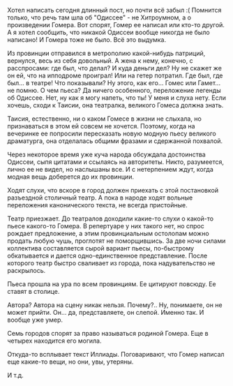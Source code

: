   Хотел написать сегодня длинный пост, но почти всё забыл :(
Помнится только, что речь там шла об "Одиссее" - не Хитроумном, а о произведении Гомера.
Вот спорят, Гомер ее написал или кто-то другой. А я хотел сообщить, что никакой Одиссеи вообще никогда не было написано! И Гомера тоже не было. Всё это выдумка.

Из провинции отправился в метрополию какой-нибудь патриций, вернулся, весь из себя довольный. А жена к нему, конечно, с расспросами: где был, что делал? И куда деньги дел?
Ну не скажет же он ей, что на ипподроме проиграл! Или на гетер потратил.
Где был, где был... в театре! Что показывали? Ну этого, как его... Гомес или Гамет... не помню. О чем пьеса? Да ничего особенного, переложение легенды об Одиссее. Нет, ну как я могу напеть, что ты! У меня и слуха нету. Если хочешь, сходи к Таисии, она театралка, великого Гомеса должна знать.

Таисия, естественно, ни о каком Гомесе в жизни не слыхала, но признаваться в этом ей совсем не хочется. Поэтому, когда на вечеринке ее попросили пересказать новую модную пьесу великого драматурга, она отделалась общими фразами и сдержанной похвалой.

Через некоторое время уже куча народа обсуждала достоинства Одиссеи, сыпя цитатами и ссылаясь на авторитеты. Никто, разумеется, лично ее не видел, но наслышаны все. И с нетерпением ждут, когда модная вещь доберется до их провинции.

Ходят слухи, что вскоре в город должен приехать с этой постановкой разъездной столичный театр. А пока в народе ходят вольные переложения канонического текста, не всегда пристойные.

Театр приезжает. До театралов доходили какие-то слухи о какой-то пьесе какого-то Гомера. В репертуаре у них такого нет, но спрос рождает предложение, а этим провинциальным остолопам можно продать любую чушь, проглотят не поморщившись. За две ночи силами коллектива составляется сырой вариант пьесы, по-быстрому обкатывается и дается одно-единственное представление. После которого театр быстро сваливает из города, пока надувательство не раскрылось.

Пьеса прошла на ура по всем провинциям. Ее цитируют повсюду. Ее ставят в столице.

Автора? Автора на сцену никак нельзя. Почему?.. Ну, понимаете, он не может прийти. Он... да, представляете, он слепой. Именно так. И вообще уже умер.

Семь городов спорят за право называться родиной Гомера. Еще в четырех находится его могила.

Откуда-то всплывает текст Иллиады. Поговаривают, что Гомер написал еще какие-то вещи, но они, увы, утеряны.

И т.д.    